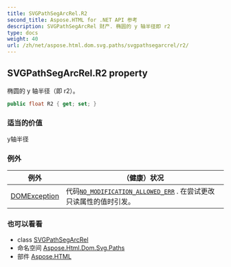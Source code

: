 ```yaml
---
title: SVGPathSegArcRel.R2
second_title: Aspose.HTML for .NET API 参考
description: SVGPathSegArcRel 财产. 椭圆的 y 轴半径即 r2
type: docs
weight: 40
url: /zh/net/aspose.html.dom.svg.paths/svgpathsegarcrel/r2/
---
```

## SVGPathSegArcRel.R2 property

椭圆的 y 轴半径（即 r2）。

```csharp
public float R2 { get; set; }
```

### 适当的价值

y轴半径

### 例外

| 例外 | （健康）状况 |
| --- | --- |
| [DOMException](../../../aspose.html.dom/domexception/) | 代码[`NO_MODIFICATION_ALLOWED_ERR`](../../../aspose.html.dom/domexception/no_modification_allowed_err/) . 在尝试更改只读属性的值时引发。 |

### 也可以看看

* class [SVGPathSegArcRel](../)
* 命名空间 [Aspose.Html.Dom.Svg.Paths](../../svgpathsegarcrel/)
* 部件 [Aspose.HTML](../../../)


